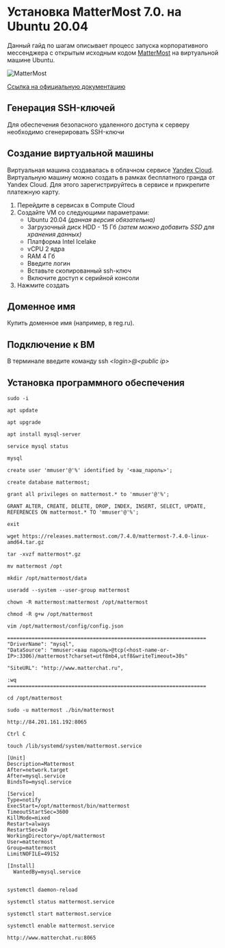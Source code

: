 # Установка MatterMost 7.0. на Ubuntu 20.04

Данный гайд по шагам описывает процесс запуска корпоративного мессенджера с открытым исходным кодом [MatterMost](https://mattermost.com) на виртуальной машине Ubuntu.

![MatterMost](~/../images/mmvm7.gif)

[Ссылка на официальную документацию](https://docs.mattermost.com/install/installing-ubuntu-2004-LTS.html)


## Генерация SSH-ключей
Для обеспечения безопасного удаленного доступа к серверу необходимо сгенерировать SSH-ключи


## Создание виртуальной машины
Виртуальная машина создавалась в облачном сервисе [Yandex Cloud](https://cloud.yandex.ru). Виртуальную машину можно создать в рамках бесплатного гранда от Yandex Cloud. Для этого зарегистрируйтесь в сервисе и прикрепите платежную карту.

1. Перейдите в сервисах в Compute Cloud
2. Создайте VM со следующими параметрами:
   * Ubuntu 20.04 _(данная версия обязательна)_
   * Загрузочный диск HDD - 15 Гб _(затем можно добавить SSD для хранения данных)_
   * Платформа Intel Icelake
   * vCPU 2 ядра
   * RAM 4 Гб 
   * Введите логин
   * Вставьте скопированный ssh-ключ
   * Включите доступ к серийной консоли
3. Нажмите создать

## Доменное имя
Купить доменное имя (например, в reg.ru).

## Подключение к ВМ

В терминале введите команду ssh _\<login>@\<public ip>_

## Установка программного обеспечения

    sudo -i
    
    apt update

    apt upgrade

    apt install mysql-server

    service mysql status

    mysql

    create user 'mmuser'@'%' identified by '<ваш_пароль>';

    create database mattermost;

    grant all privileges on mattermost.* to 'mmuser'@'%';

    GRANT ALTER, CREATE, DELETE, DROP, INDEX, INSERT, SELECT, UPDATE, REFERENCES ON mattermost.* TO 'mmuser'@'%';
    
    exit

    wget https://releases.mattermost.com/7.4.0/mattermost-7.4.0-linux-amd64.tar.gz

    tar -xvzf mattermost*.gz

    mv mattermost /opt

    mkdir /opt/mattermost/data

    useradd --system --user-group mattermost

    chown -R mattermost:mattermost /opt/mattermost

    chmod -R g+w /opt/mattermost

    vim /opt/mattermost/config/config.json

    =================================================================
    "DriverName": "mysql",
    "DataSource": "mmuser:<ваш пароль>@tcp(<host-name-or-IP>:3306)/mattermost?charset=utf8mb4,utf8&writeTimeout=30s"

    "SiteURL": "http://www.matterchat.ru",
    
    :wq
    =================================================================

    cd /opt/mattermost

    sudo -u mattermost ./bin/mattermost

    http://84.201.161.192:8065

    Ctrl C

    touch /lib/systemd/system/mattermost.service

    [Unit]
    Description=Mattermost
    After=network.target
    After=mysql.service
    BindsTo=mysql.service
    
    [Service]
    Type=notify
    ExecStart=/opt/mattermost/bin/mattermost
    TimeoutStartSec=3600
    KillMode=mixed
    Restart=always
    RestartSec=10
    WorkingDirectory=/opt/mattermost
    User=mattermost
    Group=mattermost
    LimitNOFILE=49152
    
    [Install]
      WantedBy=mysql.service


    systemctl daemon-reload

    systemctl status mattermost.service

    systemctl start mattermost.service

    systemctl enable mattermost.service

    http://www.matterchat.ru:8065









